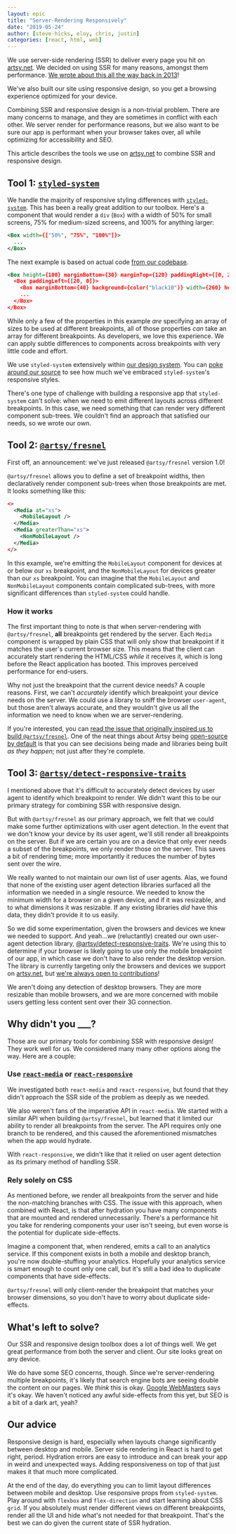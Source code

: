 ```yaml
---
layout: epic
title: "Server-Rendering Responsively"
date: "2019-05-24"
author: [steve-hicks, eloy, chris, justin]
categories: [react, html, web]
---
```


We use server-side rendering (SSR) to deliver every page you hit on [artsy.net](https://artsy.net). We decided on
using SSR for many reasons, amongst them performance.
[We wrote about this all the way back in 2013](https://artsy.github.io/blog/2013/11/30/rendering-on-the-server-and-client-in-node-dot-js/)!

We've also built our site using responsive design, so you get a browsing experience optimized for your device.

Combining SSR and responsive design is a non-trivial problem. There are many concerns to manage, and they are
sometimes in conflict with each other. We server render for performance reasons, but we also want to be sure our
app is performant when your browser takes over, all while optimizing for accessibility and SEO.

This article describes the tools we use on [artsy.net](https://artsy.net) to combine SSR and responsive design.

<!-- more -->

## Tool 1: [`styled-system`](https://styled-system.com)

We handle the majority of responsive styling differences with
[`styled-system`](https://styled-system.com/responsive-styles). This has been a really great addition to our
toolbox. Here's a component that would render a `div` (`Box`) with a width of 50% for small screens, 75% for
medium-sized screens, and 100% for anything larger:

```xml
<Box width={["50%", "75%", "100%"]}>
  ...
</Box>
```

The next example is based on actual code
[from our codebase](https://github.com/artsy/reaction/blob/f3dabb884d616c5c42bbd47b1432dc2a9456b8ca/src/Apps/Search/Components/SearchResultsSkeleton/Header.tsx#L6).

```xml
<Box height={100} marginBottom={30} marginTop={120} paddingRight={[0, 20]} paddingLeft={[0, 20]}>
  <Box paddingLeft={[20, 0]}>
    <Box marginBottom={40} background={color("black10")} width={260} height={20} />
    ...
  </Box>
</Box>
```

While only a few of the properties in this example _are_ specifying an array of sizes to be used at different
breakpoints, all of those properties _can_ take an array for different breakpoints. As developers, we love this
experience. We can apply subtle differences to components across breakpoints with very little code and effort.

We use `styled-system` extensively within [our design system](https://palette.artsy.net/). You can
[poke around our source](https://github.com/artsy/reaction/blob/f3dabb884d616c5c42bbd47b1432dc2a9456b8ca/src/Apps/Search/Components/SearchResultsSkeleton/Header.tsx#L6)
to see how much we've embraced `styled-system`'s responsive styles.

There's one type of challenge with building a responsive app that `styled-system` can't solve: when we need to emit
different layouts across different breakpoints. In this case, we need something that can render very different
component sub-trees. We couldn't find an approach that satisfied our needs, so we wrote our own.

## Tool 2: [`@artsy/fresnel`](https://github.com/artsy/fresnel)

First off, an announcement: we've just released `@artsy/fresnel` version 1.0!

`@artsy/fresnel` allows you to define a set of breakpoint widths, then declaratively render component sub-trees
when those breakpoints are met. It looks something like this:

```xml
<>
  <Media at="xs">
    <MobileLayout />
  </Media>
  <Media greaterThan="xs">
    <NonMobileLayout />
  </Media>
</>
```

In this example, we're emitting the `MobileLayout` component for devices at or below our `xs` breakpoint, and the
`NonMobileLayout` for devices greater than our `xs` breakpoint. You can imagine that the `MobileLayout` and
`NonMobileLayout` components contain complicated sub-trees, with more significant differences than `styled-system`
could handle.

### How it works

The first important thing to note is that when server-rendering with `@artsy/fresnel`, **all** breakpoints get
rendered by the server. Each `Media` component is wrapped by plain CSS that will only show that breakpoint if it
matches the user's current browser size. This means that the client can accurately start rendering the HTML/CSS
_while_ it receives it, which is long before the React application has booted. This improves perceived performance
for end-users.

Why not just the breakpoint that the current device needs? A couple reasons. First, we can't _accurately_ identify
which breakpoint your device needs on the server. We could use a library to sniff the browser `user-agent`, but
those aren't always accurate, and they wouldn't give us all the information we need to know when we are
server-rendering.

If you're interested, you can
[read the issue that originally inspired us to build `@artsy/fresnel`](https://github.com/artsy/reaction/issues/1367).
One of the neat things about Artsy being [open-source by default](/series/open-source-by-default/) is that you can
see decisions being made and libraries being built _as they happen_; not just after they're complete.

## Tool 3: [`@artsy/detect-responsive-traits`](https://github.com/artsy/detect-responsive-traits)

I mentioned above that it's difficult to accurately detect devices by user agent to identify which breakpoint to
render. We didn't want this to be our primary strategy for combining SSR with responsive design.

But with `@artsy/fresnel` as our primary approach, we felt that we could make some further optimizations with user
agent detection. In the event that we don't know your device by its user agent, we'll still render all breakpoints
on the server. But if we are certain you are on a device that only ever needs a subset of the breakpoints, we only
render those on the server. This saves a bit of rendering time; more importantly it reduces the number of bytes
sent over the wire.

We really wanted to not maintain our own list of user agents. Alas, we found that none of the existing user agent
detection libraries surfaced all the information we needed in a single resource. We needed to know the minimum
width for a browser on a given device, and if it was resizable, and to what dimensions it was resizable. If any
existing libraries _did_ have this data, they didn't provide it to us easily.

So we did some experimentation, given the browsers and devices we knew we needed to support. And yeah...we
(reluctantly) created our own user-agent detection library,
[@artsy/detect-responsive-traits](https://github.com/artsy/detect-responsive-traits). We're using this to determine
if your browser is likely going to use only the mobile breakpoint of our app, in which case we don't have to also
render the desktop version. The library is currently targeting only the browsers and devices we support on
[artsy.net](artsy.net), but
[we're always open to contributions](https://github.com/artsy/detect-responsive-traits)!

We aren't doing any detection of desktop browsers. They are more resizable than mobile browsers, and we are more
concerned with mobile users getting less content sent over their 3G connection.

## Why didn't you \_\_\_?

Those are our primary tools for combining SSR with responsive design! They work well for us. We considered many
many other options along the way. Here are a couple:

### Use [`react-media`](https://github.com/ReactTraining/react-media) or [`react-responsive`](https://github.com/contra/react-responsive)

We investigated both `react-media` and `react-responsive`, but found that they didn't approach the SSR side of the
problem as deeply as we needed.

We also weren't fans of the imperative API in `react-media`. We started with a similar API when building
`@artsy/fresnel`, but learned that it limited our ability to render all breakpoints from the server. The API
requires only one branch to be rendered, and this caused the aforementioned mismatches when the app would hydrate.

With `react-responsive`, we didn't like that it relied on user agent detection as its primary method of handling
SSR.

### Rely solely on CSS

As mentioned before, we render all breakpoints from the server and hide the non-matching branches with CSS. The
issue with this approach, when combined with React, is that after hydration you have many components that are
mounted and rendered unnecessarily. There's a performance hit you take for rendering components your user isn't
seeing, but even worse is the potential for duplicate side-effects.

Imagine a component that, when rendered, emits a call to an analytics service. If this component exists in both a
mobile and desktop branch, you're now double-stuffing your analytics. Hopefully your analytics service is smart
enough to count only one call, but it's still a bad idea to duplicate components that have side-effects.

`@artsy/fresnel` will only client-render the breakpoint that matches your browser dimensions, so you don't have to
worry about duplicate side-effects.

## What's left to solve?

Our SSR and responsive design toolbox does a lot of things well. We get great performance from both the server and
client. Our site looks great on any device.

We do have some SEO concerns, though. Since we're server-rendering multiple breakpoints, it's likely that search
engine bots are seeing double the content on our pages. We _think_ this is okay.
[Google WebMasters](https://youtu.be/WsgrSxCmMbM) says it's okay. We haven't noticed any awful side-effects from
this yet, but SEO is a bit of a dark art, yeah?

## Our advice

Responsive design is hard, especially when layouts change significantly between desktop and mobile. Server side
rendering in React is hard to get right, period. Hydration errors are easy to introduce and can break your app in
weird and unexpected ways. Adding responsiveness on top of that just makes it that much more complicated.

At the end of the day, do everything you can to limit layout differences between mobile and desktop. Use responsive
props from `styled-system`. Play around with `flexbox` and `flex-direction` and start learning about CSS `grid`. If
you absolutely must render different views on different breakpoints, render all the UI and hide what's not needed
for that breakpoint. That's the best we can do given the current state of SSR hydration.
